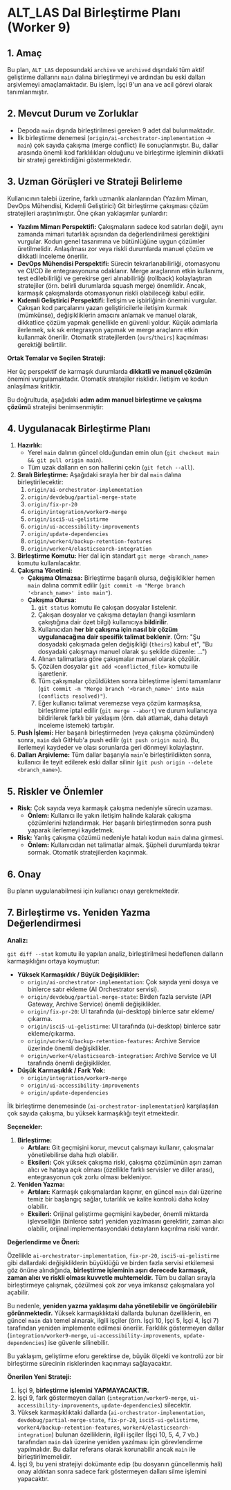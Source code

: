 # ALT_LAS Dal Birleştirme Planı (Worker 9)

## 1. Amaç

Bu plan, `ALT_LAS` deposundaki `archive` ve `archived` dışındaki tüm aktif geliştirme dallarını `main` dalına birleştirmeyi ve ardından bu eski dalları arşivlemeyi amaçlamaktadır. Bu işlem, İşçi 9'un ana ve acil görevi olarak tanımlanmıştır.

## 2. Mevcut Durum ve Zorluklar

- Depoda `main` dışında birleştirilmesi gereken 9 adet dal bulunmaktadır.
- İlk birleştirme denemesi (`origin/ai-orchestrator-implementation` -> `main`) çok sayıda çakışma (merge conflict) ile sonuçlanmıştır. Bu, dallar arasında önemli kod farklılıkları olduğunu ve birleştirme işleminin dikkatli bir strateji gerektirdiğini göstermektedir.

## 3. Uzman Görüşleri ve Strateji Belirleme

Kullanıcının talebi üzerine, farklı uzmanlık alanlarından (Yazılım Mimarı, DevOps Mühendisi, Kıdemli Geliştirici) Git birleştirme çakışması çözüm stratejileri araştırılmıştır. Öne çıkan yaklaşımlar şunlardır:

- **Yazılım Mimarı Perspektifi:** Çakışmaların sadece kod satırları değil, aynı zamanda mimari tutarlılık açısından da değerlendirilmesi gerektiğini vurgular. Kodun genel tasarımına ve bütünlüğüne uygun çözümler üretilmelidir. Anlaşılması zor veya riskli durumlarda manuel çözüm ve dikkatli inceleme önerilir.
- **DevOps Mühendisi Perspektifi:** Sürecin tekrarlanabilirliği, otomasyonu ve CI/CD ile entegrasyonuna odaklanır. Merge araçlarının etkin kullanımı, test edilebilirliği ve gerekirse geri alınabilirliği (rollback) kolaylaştıran stratejiler (örn. belirli durumlarda squash merge) önemlidir. Ancak, karmaşık çakışmalarda otomasyonun riskli olabileceği kabul edilir.
- **Kıdemli Geliştirici Perspektifi:** İletişim ve işbirliğinin önemini vurgular. Çakışan kod parçalarını yazan geliştiricilerle iletişim kurmak (mümkünse), değişikliklerin amacını anlamak ve manuel olarak, dikkatlice çözüm yapmak genellikle en güvenli yoldur. Küçük adımlarla ilerlemek, sık sık entegrasyon yapmak ve merge araçlarını etkin kullanmak önerilir. Otomatik stratejilerden (`ours`/`theirs`) kaçınılması gerektiği belirtilir.

**Ortak Temalar ve Seçilen Strateji:**

Her üç perspektif de karmaşık durumlarda **dikkatli ve manuel çözümün** önemini vurgulamaktadır. Otomatik stratejiler risklidir. İletişim ve kodun anlaşılması kritiktir.

Bu doğrultuda, aşağıdaki **adım adım manuel birleştirme ve çakışma çözümü** stratejisi benimsenmiştir:

## 4. Uygulanacak Birleştirme Planı

1.  **Hazırlık:**
    *   Yerel `main` dalının güncel olduğundan emin olun (`git checkout main && git pull origin main`).
    *   Tüm uzak dalların en son hallerini çekin (`git fetch --all`).
2.  **Sıralı Birleştirme:** Aşağıdaki sırayla her bir dal `main` dalına birleştirilecektir:
    1.  `origin/ai-orchestrator-implementation`
    2.  `origin/devdebug/partial-merge-state`
    3.  `origin/fix-pr-20`
    4.  `origin/integration/worker9-merge`
    5.  `origin/isci5-ui-gelistirme`
    6.  `origin/ui-accessibility-improvements`
    7.  `origin/update-dependencies`
    8.  `origin/worker4/backup-retention-features`
    9.  `origin/worker4/elasticsearch-integration`
3.  **Birleştirme Komutu:** Her dal için standart `git merge <branch_name>` komutu kullanılacaktır.
4.  **Çakışma Yönetimi:**
    *   **Çakışma Olmazsa:** Birleştirme başarılı olursa, değişiklikler hemen `main` dalına commit edilir (`git commit -m "Merge branch '<branch_name>' into main"`).
    *   **Çakışma Olursa:**
        1.  `git status` komutu ile çakışan dosyalar listelenir.
        2.  Çakışan dosyalar ve çakışma detayları (hangi kısımların çakıştığına dair özet bilgi) kullanıcıya **bildirilir**.
        3.  Kullanıcıdan **her bir çakışma için nasıl bir çözüm uygulanacağına dair spesifik talimat beklenir**. (Örn: "Şu dosyadaki çakışmada gelen değişikliği (`theirs`) kabul et", "Bu dosyadaki çakışmayı manuel olarak şu şekilde düzenle: ...")
        4.  Alınan talimatlara göre çakışmalar manuel olarak çözülür.
        5.  Çözülen dosyalar `git add <conflicted_file>` komutu ile işaretlenir.
        6.  Tüm çakışmalar çözüldükten sonra birleştirme işlemi tamamlanır (`git commit -m "Merge branch '<branch_name>' into main (conflicts resolved)"`).
        7.  Eğer kullanıcı talimat veremezse veya çözüm karmaşıksa, birleştirme iptal edilir (`git merge --abort`) ve durum kullanıcıya bildirilerek farklı bir yaklaşım (örn. dalı atlamak, daha detaylı inceleme istemek) tartışılır.
5.  **Push İşlemi:** Her başarılı birleştirmeden (veya çakışma çözümünden) sonra, `main` dalı GitHub'a push edilir (`git push origin main`). Bu, ilerlemeyi kaydeder ve olası sorunlarda geri dönmeyi kolaylaştırır.
6.  **Dalları Arşivleme:** Tüm dallar başarıyla `main`'e birleştirildikten sonra, kullanıcı ile teyit edilerek eski dallar silinir (`git push origin --delete <branch_name>`).

## 5. Riskler ve Önlemler

- **Risk:** Çok sayıda veya karmaşık çakışma nedeniyle sürecin uzaması.
    - **Önlem:** Kullanıcı ile yakın iletişim halinde kalarak çakışma çözümlerini hızlandırmak. Her başarılı birleştirmeden sonra push yaparak ilerlemeyi kaydetmek.
- **Risk:** Yanlış çakışma çözümü nedeniyle hatalı kodun `main` dalına girmesi.
    - **Önlem:** Kullanıcıdan net talimatlar almak. Şüpheli durumlarda tekrar sormak. Otomatik stratejilerden kaçınmak.

## 6. Onay

Bu planın uygulanabilmesi için kullanıcı onayı gerekmektedir.




## 7. Birleştirme vs. Yeniden Yazma Değerlendirmesi

**Analiz:**

`git diff --stat` komutu ile yapılan analiz, birleştirilmesi hedeflenen dalların karmaşıklığını ortaya koymuştur:

- **Yüksek Karmaşıklık / Büyük Değişiklikler:**
    - `origin/ai-orchestrator-implementation`: Çok sayıda yeni dosya ve binlerce satır ekleme (AI Orchestrator servisi).
    - `origin/devdebug/partial-merge-state`: Birden fazla serviste (API Gateway, Archive Service) önemli değişiklikler.
    - `origin/fix-pr-20`: UI tarafında (ui-desktop) binlerce satır ekleme/çıkarma.
    - `origin/isci5-ui-gelistirme`: UI tarafında (ui-desktop) binlerce satır ekleme/çıkarma.
    - `origin/worker4/backup-retention-features`: Archive Service üzerinde önemli değişiklikler.
    - `origin/worker4/elasticsearch-integration`: Archive Service ve UI tarafında önemli değişiklikler.
- **Düşük Karmaşıklık / Fark Yok:**
    - `origin/integration/worker9-merge`
    - `origin/ui-accessibility-improvements`
    - `origin/update-dependencies`

İlk birleştirme denemesinde (`ai-orchestrator-implementation`) karşılaşılan çok sayıda çakışma, bu yüksek karmaşıklığı teyit etmektedir.

**Seçenekler:**

1.  **Birleştirme:**
    *   **Artıları:** Git geçmişini korur, mevcut çalışmayı kullanır, çakışmalar yönetilebilirse daha hızlı olabilir.
    *   **Eksileri:** Çok yüksek çakışma riski, çakışma çözümünün aşırı zaman alıcı ve hataya açık olması (özellikle farklı servisler ve diller arası), entegrasyonun çok zorlu olması bekleniyor.
2.  **Yeniden Yazma:**
    *   **Artıları:** Karmaşık çakışmalardan kaçınır, en güncel `main` dalı üzerine temiz bir başlangıç sağlar, tutarlılık ve kalite kontrolü daha kolay olabilir.
    *   **Eksileri:** Orijinal geliştirme geçmişini kaybeder, önemli miktarda işlevselliğin (binlerce satır) yeniden yazılmasını gerektirir, zaman alıcı olabilir, orijinal implementasyondaki detayların kaçırılma riski vardır.

**Değerlendirme ve Öneri:**

Özellikle `ai-orchestrator-implementation`, `fix-pr-20`, `isci5-ui-gelistirme` gibi dallardaki değişikliklerin büyüklüğü ve birden fazla servisi etkilemesi göz önüne alındığında, **birleştirme işleminin aşırı derecede karmaşık, zaman alıcı ve riskli olması kuvvetle muhtemeldir.** Tüm bu dalları sırayla birleştirmeye çalışmak, çözülmesi çok zor veya imkansız çakışmalara yol açabilir.

Bu nedenle, **yeniden yazma yaklaşımı daha yönetilebilir ve öngörülebilir görünmektedir.** Yüksek karmaşıklıktaki dallarda bulunan özelliklerin, en güncel `main` dalı temel alınarak, ilgili işçiler (örn. İşçi 10, İşçi 5, İşçi 4, İşçi 7) tarafından yeniden implemente edilmesi önerilir. Farklılık göstermeyen dallar (`integration/worker9-merge`, `ui-accessibility-improvements`, `update-dependencies`) ise güvenle silinebilir.

Bu yaklaşım, geliştirme eforu gerektirse de, büyük ölçekli ve kontrolü zor bir birleştirme sürecinin risklerinden kaçınmayı sağlayacaktır.

**Önerilen Yeni Strateji:**

1.  İşçi 9, **birleştirme işlemini YAPMAYACAKTIR.**
2.  İşçi 9, fark göstermeyen dalları (`integration/worker9-merge`, `ui-accessibility-improvements`, `update-dependencies`) silecektir.
3.  Yüksek karmaşıklıktaki dallarda (`ai-orchestrator-implementation`, `devdebug/partial-merge-state`, `fix-pr-20`, `isci5-ui-gelistirme`, `worker4/backup-retention-features`, `worker4/elasticsearch-integration`) bulunan özelliklerin, ilgili işçiler (İşçi 10, 5, 4, 7 vb.) tarafından `main` dalı üzerine yeniden yazılması için görevlendirme yapılmalıdır. Bu dallar referans olarak korunabilir ancak `main` ile birleştirilmemelidir.
4.  İşçi 9, bu yeni stratejiyi dokümante edip (bu dosyanın güncellenmiş hali) onay aldıktan sonra sadece fark göstermeyen dalları silme işlemini yapacaktır.

